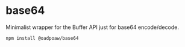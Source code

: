 # base64
Minimalist wrapper for the Buffer API just for base64 encode/decode.

```sh
npm install @oadpoaw/base64
```

